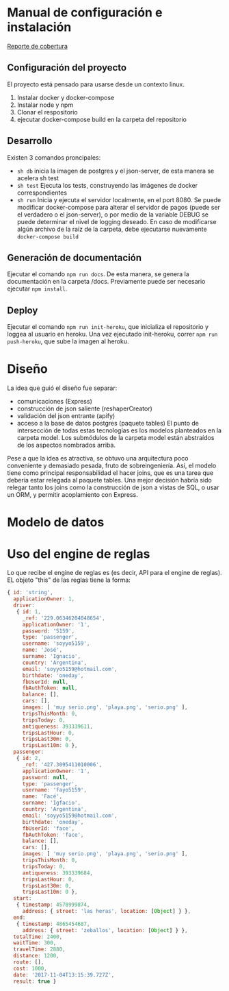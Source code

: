 
# Manual de configuración e instalación

[Reporte de cobertura](https://codecov.io/gh/fiuber/sharedserver/)

## Configuración del proyecto
El proyecto está pensado para usarse desde un contexto linux.
1. Instalar docker y docker-compose
2. Instalar node y npm
3. Clonar el respositorio
4. ejecutar docker-compose build en la carpeta del repositorio


## Desarrollo
Existen 3 comandos proncipales:
- ```sh db```  inicia la imagen de postgres y el json-server, de esta manera se acelera sh test
- ```sh test```  Ejecuta los tests, construyendo las imágenes de docker correspondientes
- ```sh run``` Inicia y ejecuta el servidor localmente, en el port 8080.
Se puede modificar docker-compose para alterar el servidor de pagos (puede ser el verdadero o el json-server), o por medio de la variable DEBUG se puede determinar el nivel de logging deseado. En caso de modificarse algún archivo de la raíz de la carpeta, debe ejecutarse nuevamente ```docker-compose build```

## Generación de documentación
Ejecutar el comando ```npm run docs```. De esta manera, se genera la documentación en la carpeta /docs.
Previamente puede ser necesario ejecutar ```npm install```.

## Deploy
Ejecutar el comando ```npm run init-heroku```, que inicializa el repositorio y loggea al usuario en heroku.
Una vez ejecutado init-heroku, correr ```npm run push-heroku```, que sube la imagen al heroku.


# Diseño
La idea que guió el diseño fue separar:
- comunicaciones (Express) 
- construcción de json saliente (reshaperCreator)
- validación del json entrante (apify)
- acceso a la base de datos postgres (paquete tables)
El punto de intersección de todas estas tecnologías es los modelos planteados en la carpeta model. Los submódulos de la carpeta model están abstraídos de los aspectos nombrados arriba.

Pese a que la idea es atractiva, se obtuvo una arquitectura poco conveniente y demasiado pesada, fruto de sobreingeniería. Así, el modelo tiene como principal responsabilidad el hacer joins, que es una tarea que debería estar relegada al paquete tables. Una mejor decisión habría sido relegar tanto los joins como la construcción de json a vistas de SQL, o usar un ORM, y permitir acoplamiento con Express.

# Modelo de datos


# Uso del engine de reglas
Lo que recibe el engine de reglas es (es decir, API para el engine de reglas).
EL objeto "this" de las reglas tiene la forma:
```javascript
{ id: 'string',
  applicationOwner: 1,
  driver: 
   { id: 1,
     _ref: '229.06346204048654',
     applicationOwner: '1',
     password: '5159',
     type: 'passenger',
     username: 'soyyo5159',
     name: 'José',
     surname: 'Ignacio',
     country: 'Argentina',
     email: 'soyyo5159@hotmail.com',
     birthdate: 'oneday',
     fbUserId: null,
     fbAuthToken: null,
     balance: [],
     cars: [],
     images: [ 'muy serio.png', 'playa.png', 'serio.png' ],
     tripsThisMonth: 0,
     tripsToday: 0,
     antiqueness: 393339611,
     tripsLastHour: 0,
     tripsLast30m: 0,
     tripsLast10m: 0 },
  passenger: 
   { id: 2,
     _ref: '427.3095411010006',
     applicationOwner: '1',
     password: null,
     type: 'passenger',
     username: 'fayo5159',
     name: 'Facé',
     surname: 'Igfacio',
     country: 'Argentina',
     email: 'soyyo5159@hotmail.com',
     birthdate: 'oneday',
     fbUserId: 'face',
     fbAuthToken: 'face',
     balance: [],
     cars: [],
     images: [ 'muy serio.png', 'playa.png', 'serio.png' ],
     tripsThisMonth: 0,
     tripsToday: 0,
     antiqueness: 393339684,
     tripsLastHour: 0,
     tripsLast30m: 0,
     tripsLast10m: 0 },
  start: 
   { timestamp: 4578999874,
     address: { street: 'las heras', location: [Object] } },
  end: 
   { timestamp: 4865454687,
     address: { street: 'zeballos', location: [Object] } },
  totalTime: 2400,
  waitTime: 300,
  travelTime: 2880,
  distance: 1200,
  route: [],
  cost: 1000,
  date: '2017-11-04T13:15:39.727Z',
  result: true }
```